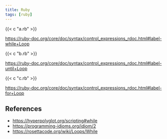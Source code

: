 ```yaml
---
title: Ruby
tags: [ruby]
---
```


{{< c "a.rb" >}}

<https://ruby-doc.org/core/doc/syntax/control_expressions_rdoc.html#label-while+Loop>

{{< c "b.rb" >}}

<https://ruby-doc.org/core/doc/syntax/control_expressions_rdoc.html#label-until+Loop>

{{< c "c.rb" >}}

<https://ruby-doc.org/core/doc/syntax/control_expressions_rdoc.html#label-for+Loop>

## References

- <https://hyperpolyglot.org/scripting#while>
- <https://programming-idioms.org/idiom/2>
- <https://rosettacode.org/wiki/Loops/While>
